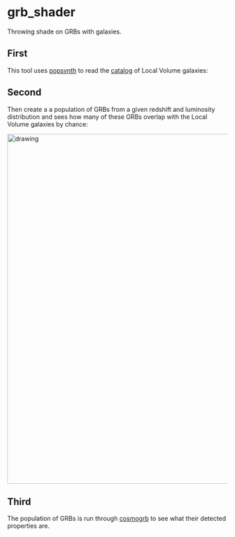 # grb_shader
Throwing shade on GRBs with galaxies.

## First

This tool uses [popsynth](https://cosmogrb.readthedocs.io/en/latest/) to read the [catalog](https://www.sao.ru/lv/lvgdb/introduction.php) of Local Volume galaxies:




## Second

Then create a a population of GRBs from a given redshift and luminosity distribution and sees how many of these GRBs overlap with the Local Volume galaxies by chance:


<img src="https://raw.githubusercontent.com/grburgess/grb_shader/master/media/post.gif" alt="drawing" width="800" align="center"/>

## Third

The population of GRBs is run through [cosmogrb](https://cosmogrb.readthedocs.io/en/latest/) to see what their detected properties are.
